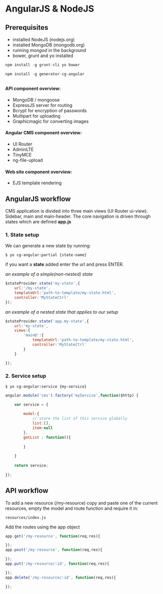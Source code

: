 # AngularJS & NodeJS

## Prerequisites

* installed NodeJS (nodejs.org)
* installed MongoDB (mongodb.org)
* running *mongod* in the background
* bower, grunt and yo installed

```javascript
npm install -g grunt-cli yo bower
```
```javascript
npm install -g generator-cg-angular
```

## 

#### API component overview:

* MongoDB / mongoose
* ExpressJS server for routing
* Bcrypt for encryption of passwords
* Multipart for uploading
* Graphicmagic for converting images

#### Angular CMS component overview:

* UI Router
* AdminLTE
* TinyMCE
* ng-file-upload

#### Web site component overview:

* EJS template rendering

## AngularJS workflow

CMS application is divided into three main views (UI Router ui-view). Sidebar, main and main-header. The core navigation is driven through states which are defined **app.js**

### 1. State setup

We can generate a new state by running:

```
$ yo cg-angular:partial {state-name}
```

if you want a **state** added enter the url and press ENTER.

*an example of a simple(non-nested) state*

```javascript
$stateProvider.state('my-state',{
	url:'/my-state',
	templateUrl:'path-to-template/my-state.html',
	controller:'MyStateCtrl'
});
```

*an example of a nested state that applies to our setup*

```javascript
$stateProvider.state('app.my-state',{
	url:'my-state',
	views:{
		'main@':{
			templateUrl:'path-to-template/my-state.html',
			controller:'MyStateCtrl'
		}
	}

});
```

### 2. Service setup


```
$ yo cg-angular:service {my-service}
```

```javascript
angular.module('cms').factory('myService',function($http) {

	var service = {
		
		model:{
			// store the list of this service globally
			list:[],
			item:null
		},
		getList : function(){
			
		}
		
	}
	
	return service;
	
});
```

## API workflow

To add a new resource (/my-resource) copy and paste one of the current resources, empty the model and route function and require it in: 

```
resources/index.js
```

Add the routes using the app object

```javascript
app.get('/my-resource', function(req,res){

});
app.post('/my-resource', function(req,res){

});
app.put('/my-resource/:id', function(req,res){

});
app.delete('/my-resource/:id', function(req,res){

});
```








